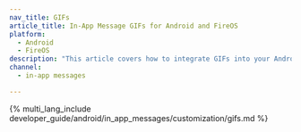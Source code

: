 ```yaml
---
nav_title: GIFs
article_title: In-App Message GIFs for Android and FireOS
platform: 
  - Android
  - FireOS
description: "This article covers how to integrate GIFs into your Android or FireOS in-app messages."
channel:
  - in-app messages

---
```


{% multi_lang_include developer_guide/android/in_app_messages/customization/gifs.md %}
